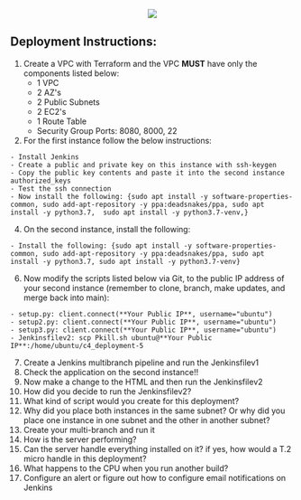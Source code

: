 <p align="center">
<img src="https://github.com/kura-labs-org/kuralabs_deployment_1/blob/main/Kuralogo.png">
</p>

## Deployment Instructions:
1. Create a VPC with Terraform and the VPC **MUST** have only the components listed below:
    - 1 VPC
    - 2 AZ's
    - 2 Public Subnets
    - 2 EC2's
    - 1 Route Table
    - Security Group Ports: 8080, 8000, 22     
2. For the first instance follow the below instructions:
```
- Install Jenkins
- Create a public and private key on this instance with ssh-keygen
- Copy the public key contents and paste it into the second instance authorized_keys
- Test the ssh connection 
- Now install the following: {sudo apt install -y software-properties-common, sudo add-apt-repository -y ppa:deadsnakes/ppa, sudo apt install -y python3.7,  sudo apt install -y python3.7-venv,}
```
4. On the second instance, install the following:
```
- Install the following: {sudo apt install -y software-properties-common, sudo add-apt-repository -y ppa:deadsnakes/ppa, sudo apt install -y python3.7, sudo apt install -y python3.7-venv}
```
6. Now modify the scripts listed below via Git, to the public IP address of your second instance (remember to clone, branch, make updates, and merge back into main):
```
- setup.py: client.connect(**Your Public IP**, username="ubuntu")
- setup2.py: client.connect(**Your Public IP**, username="ubuntu")
- setup3.py: client.connect(**Your Public IP**, username="ubuntu")
- Jenkinsfilev2: scp Pkill.sh ubuntu@**Your Public IP**:/home/ubuntu/c4_deployment-5
```
7. Create a Jenkins multibranch pipeline and run the Jenkinsfilev1 
8. Check the application on the second instance!!
4. Now make a change to the HTML and then run the Jenkinsfilev2 
5. How did you decide to run the Jenkinsfilev2?
6. What kind of script would you create for this deployment?
7. Why did you place both instances in the same subnet? Or why did you place one instance in one subnet and the other in another subnet?
8. Create your multi-branch and run it
9. How is the server performing?
10. Can the server handle everything installed on it? if yes, how would a T.2 micro handle in this deployment? 
11. What happens to the CPU when you run another build?
12. Configure an alert or figure out how to configure email notifications on Jenkins
